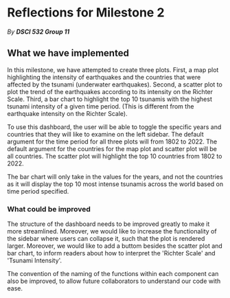 # Reflections for Milestone 2

*By **DSCI 532 Group 11***

## What we have implemented
In this milestone, we have attempted to create three plots. 
First, a map plot highlighting the intensity of earthquakes and the countries that were affected by the tsunami (underwater earthquakes).
Second, a scatter plot to plot the trend of the earthquakes according to its intensity on the Richter Scale.
Third, a bar chart to highlight the top 10 tsunamis with the highest tsunami intensity of a given time period. (This is different from the earthquake intensity on the Richter Scale).

To use this dashboard, the user will be able to toggle the specific years and countries that they will like to examine on the left sidebar. 
The default argument for the time period for all three plots will from 1802 to 2022. 
The default argument for the countries for the map plot and scatter plot will be all countries. 
The scatter plot will highlight the top 10 countries from 1802 to 2022.

The bar chart will only take in the values for the years, and not the countries as it 
will display the top 10 most intense tsunamis across the world based on time period specified. 

### What could be improved
The structure of the dashboard needs to be improved greatly to make it more streamlined. Moreover, we would like to increase the functionality of the sidebar where users can collapse it,
such that the plot is rendered larger. Moreover, we would like to add a buttom besides the scatter plot and bar chart, to inform readers about how to interpret the 'Richter Scale' and 'Tsunami Intensity'.

The convention of the naming of the functions within each component can also be improved, to allow future collaborators to understand our code with ease.